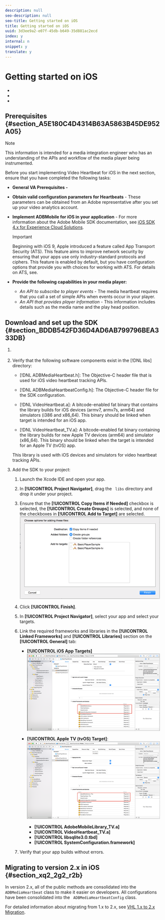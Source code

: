 ```yaml
---
description: null
seo-description: null
seo-title: Getting started on iOS
title: Getting started on iOS
uuid: 3d3ee9a2-e07f-45db-b649-35d881ac2ecd
index: y
internal: n
snippet: y
translate: y
---
```


# Getting started on iOS


<a id="section_kkf_4d2_r2b"></a>


* [](#reference_A6D7AF2CDB704C7F9B8230B5DF8116DD/section_A5E180C4D4314B63A5863B45DE952A05)
* [](#reference_A6D7AF2CDB704C7F9B8230B5DF8116DD/section_BDDB542FD36D4AD6AB799796BEA333DB)
* [](#reference_A6D7AF2CDB704C7F9B8230B5DF8116DD/section_xq2_2g2_r2b)




## Prerequisites {#section_A5E180C4D4314B63A5863B45DE952A05}


>[!NOTE]
>
>This information is intended for a media integration engineer who has an understanding of the APIs and workflow of the media player being instrumented.



Before you start implementing Video Heartbeat for iOS in the next section, ensure that you have completed the following tasks: 


* **General VA Prerequisites -** [](../../video_get_started/c_vhl_prereqs.md)
* **Obtain valid configuration parameters for Heartbeats** - These parameters can be obtained from an Adobe representative after you set up your video analytics account.
* **Implement ADBMobile for iOS in your application** - For more information about the Adobe Mobile SDK documentation, see [ iOS SDK 4.x for Experience Cloud Solutions](https://marketing.adobe.com/resources/help/en_US/mobile/ios/). 
  >[!IMPORTANT]
  >
  >Beginning with iOS 9, Apple introduced a feature called App Transport Security (ATS). This feature aims to improve network security by ensuring that your apps use only industry-standard protocols and ciphers. This feature is enabled by default, but you have configuration options that provide you with choices for working with ATS. For details on ATS, see[](https://marketing.adobe.com/resources/help/en_US/mobile/ios/app_transport_security.html).

* **Provide the following capabilities in your media player:** 
    * *An API to subscribe to player events* - The media heartbeat requires that you call a set of simple APIs when events occur in your player.
    * *An API that provides player information* - This information includes details such as the media name and the play head position.



## Download and set up the SDK {#section_BDDB542FD36D4AD6AB799796BEA333DB}


1. [](../../c_vhl_stand-implement/c_vhl_download-sdks.md)
1. Verify that the following software components exist in the [!DNL  libs] directory: 
    * [!DNL  ADBMediaHeartbeat.h]: The Objective-C header file that is used for iOS video heartbeat tracking APIs.
    * [!DNL  ADBMediaHeartbeatConfig.h]: The Objective-C header file for the SDK configuration.
    * [!DNL  VideoHeartbeat.a]: A bitcode-enabled fat binary that contains the library builds for iOS devices (armv7, armv7s, arm64) and simulators (i386 and x86_64). This binary should be linked when target is intended for an iOS app. 

    * [!DNL  VideoHeartbeat_TV.a]: A bitcode-enabled fat binary containing the library builds for new Apple TV devices (arm64) and simulator (x86_64). This binary should be linked when the target is intended for an Apple TV (tvOS) app. 

   This library is used with iOS devices and simulators for video heartbeat tracking APIs. 

1. Add the SDK to your project: 
    1. Launch the Xcode IDE and open your app.
    1. In **[!UICONTROL  Project Navigator]**, drag the ` libs` directory and drop it under your project.
    1. Ensure that the **[!UICONTROL  Copy Items if Needed]** checkbox is selected, the **[!UICONTROL  Create Groups]** is selected, and none of the checkboxes in **[!UICONTROL  Add to Target]** are selected. <a id="fig_7D00471EC1C6429885025702767E2C10"></a> ![](assets/choose-options_ios.png) 

    1. Click **[!UICONTROL  Finish]**.
    1. In **[!UICONTROL  Project Navigator]**, select your app and select your targets.
    1. Link the required frameworks and libraries in the **[!UICONTROL  Linked Frameworks]** and **[!UICONTROL  Libraries]** section on the **[!UICONTROL  General]** tab:     
        * **[!UICONTROL  iOS App Targets]** <a id="fig_4CBCBA481EBB4D539412D33C43BD5AEC"></a> ![](assets/proj_nav_ios-app.png) 

        * **[!UICONTROL  Apple TV (tvOS) Target]**: <a id="fig_317077787FB24101A306482E39A80C7D"></a> ![](assets/proj_nav_apple-tv.png) 
        
            * **[!UICONTROL  AdobeMobileLibrary_TV.a]**
            * **[!UICONTROL  VideoHeartbeat_TV.a]**
            * **[!UICONTROL  libsqlite3.0.tbd]**
            * **[!UICONTROL  SystemConfiguration.framework]**


    1. Verify that your app builds without errors.




## Migrating to version 2.x in iOS {#section_xq2_2g2_r2b}

In version 2.x, all of the public methods are consolidated into the ` ADBMediaHeartbeat` class to make it easier on developers. All configurations have been consolidated into the ` ADBMediaHeartbeatConfig` class. 

For detailed information about migrating from 1.x to 2.x, see [ VHL 1.x to 2.x Migration](https://marketing.adobe.com/resources/help/en_US/sc/appmeasurement/hbvideo/c_vhl_mig_1x_to_2x.html). 

